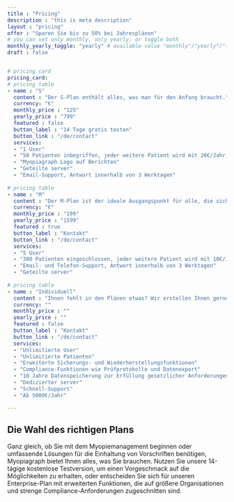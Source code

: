 ```yaml
---
title : "Pricing"
description : "this is meta description"
layout : "pricing"
offer : "Sparen Sie bis zu 50% bei Jahresplänen"
# you can set only monthly, only yearly, or toggle both
monthly_yearly_toggle: "yearly" # available value "monthly"/"yearly"/"toggle"
draft : false


# pricing card
pricing_card:
# pricing table
- name : "S"
  content : "Der S-Plan enthält alles, was man für den Anfang braucht."
  currency: "€"
  monthly_price : "125"
  yearly_price : "799"
  featured : false
  button_label : "14 Tage gratis testen"
  button_link : "/de/contact"
  services:
  - "1 User"
  - "50 Patienten inbegriffen, jeder weitere Patient wird mit 20€/Jahr berechnet"
  - "Myopiagraph Logo auf Berichten"
  - "Geteilte server"
  - "Email-Support, Antwort innerhalb von 3 Werktagen"
  
# pricing table
- name : "M"
  content : "Der M-Plan ist der ideale Ausgangspunkt für alle, die sich ernsthaft mit dem Thema Myopie auseinandersetzen."
  currency: "€"
  monthly_price : "199"
  yearly_price : "1599"
  featured : true
  button_label : "Kontakt"
  button_link : "/de/contact"
  services:
  - "5 User"
  - "300 Patienten eingeschlossen, jeder weitere Patient wird mit 10€/Jahr berechnet"
  - "Email- und Telefon-Support, Antwort innerhalb von 3 Werktagen"
  - "Geteilte server"
  
# pricing table
- name : "Individuell"
  content : "Ihnen fehlt in den Plänen etwas? Wir erstellen Ihnen gerne ein individuelles Angebot."
  currency: ""
  monthly_price : ""
  yearly_price : ""
  featured : false
  button_label : "Kontakt"
  button_link : "/de/contact"
  services:
  - "Unlimitierte User"
  - "Unlimitierte Patienten"
  - "Erweiterte Sicherungs- und Wiederherstellungsfunktionen"
  - "Compliance-Funktionen wie Prüfprotokolle und Datenexport"
  - "10 Jahre Datenspeicherung zur Erfüllung gesetzlicher Anforderungen"
  - "Dedizierter server"
  - "Schnell-Support"
  - "Ab 5000€/Jahr"

---
```


## Die Wahl des richtigen **Plans**

Ganz gleich, ob Sie mit dem Myopiemanagement beginnen oder umfassende Lösungen für die Einhaltung von Vorschriften benötigen, Myopiagraph bietet Ihnen alles, was Sie brauchen. Nutzen Sie unsere 14-tägige kostenlose Testversion, um einen Vorgeschmack auf die Möglichkeiten zu erhalten, oder entscheiden Sie sich für unseren Enterprise-Plan mit erweiterten Funktionen, die auf größere Organisationen und strenge Compliance-Anforderungen zugeschnitten sind.